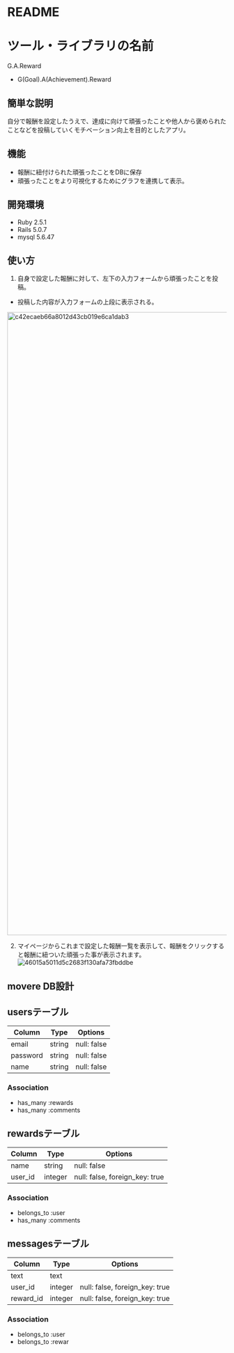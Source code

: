 # README

# ツール・ライブラリの名前
 
G.A.Reward
- G(Goal).A(Achievement).Reward
## 簡単な説明
 
自分で報酬を設定したうえで、達成に向けて頑張ったことや他人から褒められたことなどを投稿していくモチベーション向上を目的としたアプリ。

 
## 機能
 
- 報酬に紐付けられた頑張ったことをDBに保存
- 頑張ったことをより可視化するためにグラフを連携して表示。
 
 
## 開発環境
 
- Ruby 2.5.1
- Rails 5.0.7
- mysql 5.6.47
 
## 使い方
 
1. 自身で設定した報酬に対して、左下の入力フォームから頑張ったことを投稿。
- 投稿した内容が入力フォームの上段に表示される。
<img width="1431" alt="c42ecaeb66a8012d43cb019e6ca1dab3" src="https://user-images.githubusercontent.com/60612010/77875324-aeaf5180-728a-11ea-9935-68c36298740c.png">

2. マイページからこれまで設定した報酬一覧を表示して、報酬をクリックすると報酬に紐ついた頑張った事が表示されます。
![46015a5011d5c2683f130afa73fbddbe](https://user-images.githubusercontent.com/60612010/77873968-6db53e00-7286-11ea-8dfa-8c1cd325bb7a.jpg)


## movere DB設計

## usersテーブル
|Column|Type|Options|
|------|----|-------|
|email|string|null: false|
|password|string|null: false|
|name|string|null: false|
### Association
- has_many :rewards
- has_many :comments

## rewardsテーブル
|Column|Type|Options|
|------|----|-------|
|name|string|null: false|
|user_id|integer|null: false, foreign_key: true|
### Association
- belongs_to :user
- has_many :comments

## messagesテーブル
|Column|Type|Options|
|------|----|-------|
|text|text|
|user_id|integer|null: false, foreign_key: true|
|reward_id|integer|null: false, foreign_key: true|

### Association
- belongs_to :user
- belongs_to :rewar